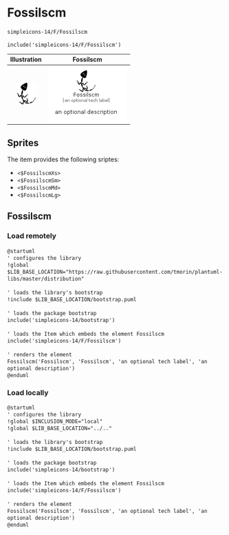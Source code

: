 # Fossilscm


```text
simpleicons-14/F/Fossilscm
```

```text
include('simpleicons-14/F/Fossilscm')
```



| Illustration | Fossilscm |
| :---: | :---: |
| ![illustration for Illustration](../../simpleicons-14/F/Fossilscm.png) | ![illustration for Fossilscm](../../simpleicons-14/F/Fossilscm.Local.png) |



## Sprites
The item provides the following sriptes:

- `<$FossilscmXs>`
- `<$FossilscmSm>`
- `<$FossilscmMd>`
- `<$FossilscmLg>`





## Fossilscm

### Load remotely
```plantuml
@startuml
' configures the library
!global $LIB_BASE_LOCATION="https://raw.githubusercontent.com/tmorin/plantuml-libs/master/distribution"

' loads the library's bootstrap
!include $LIB_BASE_LOCATION/bootstrap.puml

' loads the package bootstrap
include('simpleicons-14/bootstrap')

' loads the Item which embeds the element Fossilscm
include('simpleicons-14/F/Fossilscm')

' renders the element
Fossilscm('Fossilscm', 'Fossilscm', 'an optional tech label', 'an optional description')
@enduml
```

### Load locally
```plantuml
@startuml
' configures the library
!global $INCLUSION_MODE="local"
!global $LIB_BASE_LOCATION="../.."

' loads the library's bootstrap
!include $LIB_BASE_LOCATION/bootstrap.puml

' loads the package bootstrap
include('simpleicons-14/bootstrap')

' loads the Item which embeds the element Fossilscm
include('simpleicons-14/F/Fossilscm')

' renders the element
Fossilscm('Fossilscm', 'Fossilscm', 'an optional tech label', 'an optional description')
@enduml
```


